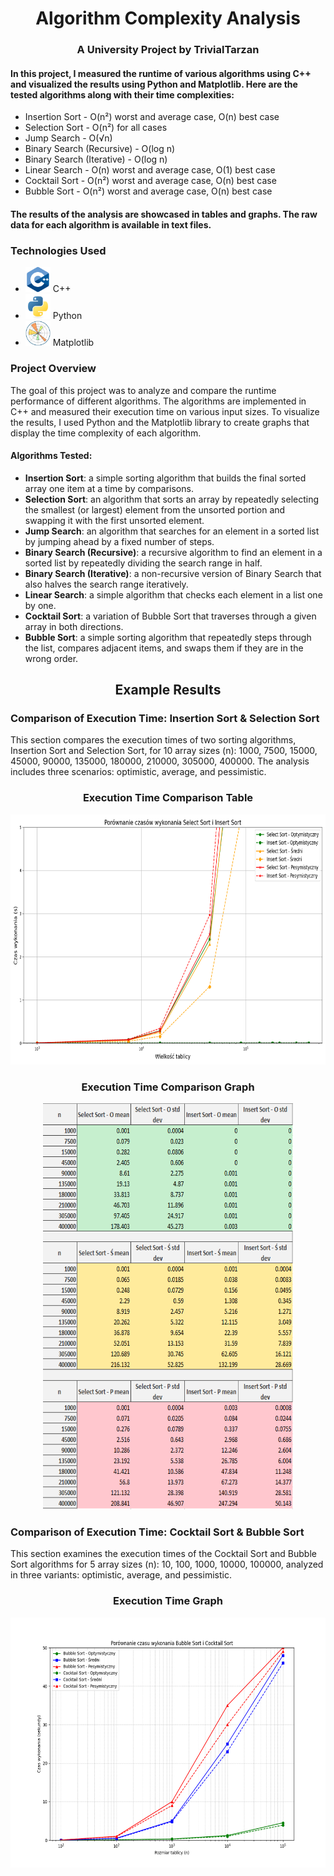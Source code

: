 <h1 align="center">Algorithm Complexity Analysis</h1>
<h3 align="center">A University Project by TrivialTarzan</h3>

<h4 align="left">In this project, I measured the runtime of various algorithms using C++ and visualized the results using Python and Matplotlib. Here are the tested algorithms along with their time complexities:</h4>

<ul>
  <li>Insertion Sort - O(n²) worst and average case, O(n) best case</li>
  <li>Selection Sort - O(n²) for all cases</li>
  <li>Jump Search - O(√n)</li>
  <li>Binary Search (Recursive) - O(log n)</li>
  <li>Binary Search (Iterative) - O(log n)</li>
  <li>Linear Search - O(n) worst and average case, O(1) best case</li>
  <li>Cocktail Sort - O(n²) worst and average case, O(n) best case</li>
  <li>Bubble Sort - O(n²) worst and average case, O(n) best case</li>
</ul>


<h4 align="left">The results of the analysis are showcased in tables and graphs. The raw data for each algorithm is available in text files.</h4>

### Technologies Used

- <img src="https://raw.githubusercontent.com/devicons/devicon/master/icons/cplusplus/cplusplus-original.svg" alt="cplusplus" width="40" height="40"/> C++
- <img src="https://raw.githubusercontent.com/devicons/devicon/master/icons/python/python-original.svg" alt="python" width="40" height="40"/> Python
- <img src="https://raw.githubusercontent.com/devicons/devicon/master/icons/matplotlib/matplotlib-original.svg" alt="matplotlib" width="40" height="40"/> Matplotlib

### Project Overview

The goal of this project was to analyze and compare the runtime performance of different algorithms. The algorithms are implemented in C++ and measured their execution time on various input sizes. To visualize the results, I used Python and the Matplotlib library to create graphs that display the time complexity of each algorithm.

#### Algorithms Tested:
- **Insertion Sort**: a simple sorting algorithm that builds the final sorted array one item at a time by comparisons.
- **Selection Sort**: an algorithm that sorts an array by repeatedly selecting the smallest (or largest) element from the unsorted portion and swapping it with the first unsorted element.
- **Jump Search**: an algorithm that searches for an element in a sorted list by jumping ahead by a fixed number of steps.
- **Binary Search (Recursive)**: a recursive algorithm to find an element in a sorted list by repeatedly dividing the search range in half.
- **Binary Search (Iterative)**: a non-recursive version of Binary Search that also halves the search range iteratively.
- **Linear Search**: a simple algorithm that checks each element in a list one by one.
- **Cocktail Sort**: a variation of Bubble Sort that traverses through a given array in both directions.
- **Bubble Sort**: a simple sorting algorithm that repeatedly steps through the list, compares adjacent items, and swaps them if they are in the wrong order.

<h2 align="center">Example Results</h2>

### Comparison of Execution Time: Insertion Sort & Selection Sort
This section compares the execution times of two sorting algorithms, Insertion Sort and Selection Sort, for 10 array sizes (n): 1000, 7500, 15000, 45000, 90000, 135000, 180000, 210000, 305000, 400000. The analysis includes three scenarios: optimistic, average, and pessimistic.

<h3 align="center">Execution Time Comparison Table</h3>
<p align="center"><img src="algorithm_results/Insert Sort and Select Sort/comparison_graph.png" alt="Comparison of Insertion Sort and Selection Sort Execution Times" width="600" height="400"></p>

<h3 align="center">Execution Time Comparison Graph</h3>
<p align="center"><img src="algorithm_results/Insert Sort and Select Sort/execution_time_table.PNG" alt="Execution Time Comparison Table for Insertion Sort and Selection Sort" width="400" height="650"></p>

### Comparison of Execution Time: Cocktail Sort & Bubble Sort
This section examines the execution times of the Cocktail Sort and Bubble Sort algorithms for 5 array sizes (n): 10, 100, 1000, 10000, 100000, analyzed in three variants: optimistic, average, and pessimistic.

<h3 align="center">Execution Time Graph</h3>
<p align="center"><img src="algorithm_results/Cocktail Sort/CocktailSort_and_BubbleSort2_comparison_graph.png" alt="Comparison of Cocktail Sort and Bubble Sort Execution Times" width="600" height="400"></p>

